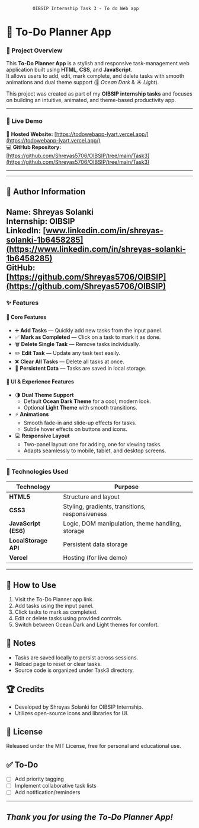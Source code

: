               OIBSIP Internship Task 3 - To do Web app



# 📝 To-Do Planner App

### 🌟 Project Overview
This **To-Do Planner App** is a stylish and responsive task-management web application built using **HTML**, **CSS**, and **JavaScript**.  
It allows users to add, edit, mark complete, and delete tasks with smooth animations and dual theme support (🌊 *Ocean Dark* & ☀️ *Light*).

This project was created as part of my **OIBSIP internship tasks** and focuses on building an intuitive, animated, and theme-based productivity app.

---

### 🚀 Live Demo
🔗 **Hosted Website:** [https://todowebapp-lyart.vercel.app/](https://todowebapp-lyart.vercel.app/)  
💻 **GitHub Repository:** [https://github.com/Shreyas5706/OIBSIP/tree/main/Task3](https://github.com/Shreyas5706/OIBSIP/tree/main/Task3)

---
---
## 👤 Author Information
**Name:** Shreyas Solanki  
**Internship:** OIBSIP  
**LinkedIn:** [www.linkedin.com/in/shreyas-solanki-1b6458285](https://www.linkedin.com/in/shreyas-solanki-1b6458285)  
**GitHub:** [https://github.com/Shreyas5706/OIBSIP](https://github.com/Shreyas5706/OIBSIP)
---

### ✨ Features

#### 🧩 Core Features
- ➕ **Add Tasks** — Quickly add new tasks from the input panel.  
- ✅ **Mark as Completed** — Click on a task to mark it as done.  
- 🗑️ **Delete Single Task** — Remove tasks individually.  
- ✏️ **Edit Task** — Update any task text easily.  
- ❌ **Clear All Tasks** — Delete all tasks at once.  
- 🔄 **Persistent Data** — Tasks are saved in local storage.  

#### 🎨 UI & Experience Features
- 🌗 **Dual Theme Support**
  - Default **Ocean Dark Theme** for a cool, modern look.
  - Optional **Light Theme** with smooth transitions.
- ⚡ **Animations**
  - Smooth fade-in and slide-up effects for tasks.
  - Subtle hover effects on buttons and icons.
- 💻 **Responsive Layout**
  - Two-panel layout: one for adding, one for viewing tasks.
  - Adapts seamlessly to mobile, tablet, and desktop screens.

---

### 🧠 Technologies Used
| Technology | Purpose |
|-------------|----------|
| **HTML5** | Structure and layout |
| **CSS3** | Styling, gradients, transitions, responsiveness |
| **JavaScript (ES6)** | Logic, DOM manipulation, theme handling, storage |
| **LocalStorage API** | Persistent data storage |
| **Vercel** | Hosting (for live demo) |

---
## 📑 How to Use
1. Visit the To-Do Planner app link.
2. Add tasks using the input panel.
3. Click tasks to mark as completed.
4. Edit or delete tasks using provided controls.
5. Switch between Ocean Dark and Light themes for comfort.

## 📌 Notes
- Tasks are saved locally to persist across sessions.
- Reload page to reset or clear tasks.
- Source code is organized under Task3 directory.

## 🏆 Credits
- Developed by Shreyas Solanki for OIBSIP Internship.
- Utilizes open-source icons and libraries for UI.

## 📄 License
Released under the MIT License, free for personal and educational use.

## ✅ To-Do
- [ ] Add priority tagging
- [ ] Implement collaborative task lists
- [ ] Add notification/reminders

-------------
*Thank you for using the To-Do Planner App!*
-------------